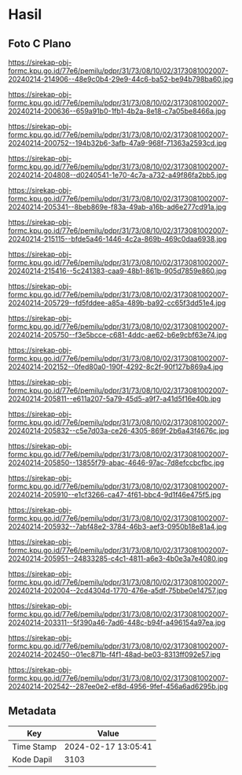 # Hasil

## Foto C Plano

https://sirekap-obj-formc.kpu.go.id/77e6/pemilu/pdpr/31/73/08/10/02/3173081002007-20240214-214906--48e9c0b4-29e9-44c6-ba52-be94b798ba60.jpg

https://sirekap-obj-formc.kpu.go.id/77e6/pemilu/pdpr/31/73/08/10/02/3173081002007-20240214-200636--659a91b0-1fb1-4b2a-8e18-c7a05be8466a.jpg

https://sirekap-obj-formc.kpu.go.id/77e6/pemilu/pdpr/31/73/08/10/02/3173081002007-20240214-200752--194b32b6-3afb-47a9-968f-71363a2593cd.jpg

https://sirekap-obj-formc.kpu.go.id/77e6/pemilu/pdpr/31/73/08/10/02/3173081002007-20240214-204808--d0240541-1e70-4c7a-a732-a49f86fa2bb5.jpg

https://sirekap-obj-formc.kpu.go.id/77e6/pemilu/pdpr/31/73/08/10/02/3173081002007-20240214-205341--8beb869e-f83a-49ab-a16b-ad6e277cd91a.jpg

https://sirekap-obj-formc.kpu.go.id/77e6/pemilu/pdpr/31/73/08/10/02/3173081002007-20240214-215115--bfde5a46-1446-4c2a-869b-469c0daa6938.jpg

https://sirekap-obj-formc.kpu.go.id/77e6/pemilu/pdpr/31/73/08/10/02/3173081002007-20240214-215416--5c241383-caa9-48b1-861b-905d7859e860.jpg

https://sirekap-obj-formc.kpu.go.id/77e6/pemilu/pdpr/31/73/08/10/02/3173081002007-20240214-205729--fd5fddee-a85a-489b-ba92-cc65f3dd51e4.jpg

https://sirekap-obj-formc.kpu.go.id/77e6/pemilu/pdpr/31/73/08/10/02/3173081002007-20240214-205750--f3e5bcce-c681-4ddc-ae62-b6e9cbf63e74.jpg

https://sirekap-obj-formc.kpu.go.id/77e6/pemilu/pdpr/31/73/08/10/02/3173081002007-20240214-202152--0fed80a0-190f-4292-8c2f-90f127b869a4.jpg

https://sirekap-obj-formc.kpu.go.id/77e6/pemilu/pdpr/31/73/08/10/02/3173081002007-20240214-205811--e611a207-5a79-45d5-a9f7-a41d5f16e40b.jpg

https://sirekap-obj-formc.kpu.go.id/77e6/pemilu/pdpr/31/73/08/10/02/3173081002007-20240214-205832--c5e7d03a-ce26-4305-869f-2b6a43f4676c.jpg

https://sirekap-obj-formc.kpu.go.id/77e6/pemilu/pdpr/31/73/08/10/02/3173081002007-20240214-205850--13855f79-abac-4646-97ac-7d8efccbcfbc.jpg

https://sirekap-obj-formc.kpu.go.id/77e6/pemilu/pdpr/31/73/08/10/02/3173081002007-20240214-205910--e1cf3266-ca47-4f61-bbc4-9d1f46e475f5.jpg

https://sirekap-obj-formc.kpu.go.id/77e6/pemilu/pdpr/31/73/08/10/02/3173081002007-20240214-205932--7abf48e2-3784-46b3-aef3-0950b18e81a4.jpg

https://sirekap-obj-formc.kpu.go.id/77e6/pemilu/pdpr/31/73/08/10/02/3173081002007-20240214-205951--24833285-c4c1-4811-a6e3-4b0e3a7e4080.jpg

https://sirekap-obj-formc.kpu.go.id/77e6/pemilu/pdpr/31/73/08/10/02/3173081002007-20240214-202004--2cd4304d-1770-476e-a5df-75bbe0e14757.jpg

https://sirekap-obj-formc.kpu.go.id/77e6/pemilu/pdpr/31/73/08/10/02/3173081002007-20240214-203311--5f390a46-7ad6-448c-b94f-a496154a97ea.jpg

https://sirekap-obj-formc.kpu.go.id/77e6/pemilu/pdpr/31/73/08/10/02/3173081002007-20240214-202450--01ec871b-f4f1-48ad-be03-8313ff092e57.jpg

https://sirekap-obj-formc.kpu.go.id/77e6/pemilu/pdpr/31/73/08/10/02/3173081002007-20240214-202542--287ee0e2-ef8d-4956-9fef-456a6ad6295b.jpg


## Metadata

| Key        | Value               |
| ---------- | ------------------- |
| Time Stamp | 2024-02-17 13:05:41 |
| Kode Dapil | 3103                |



